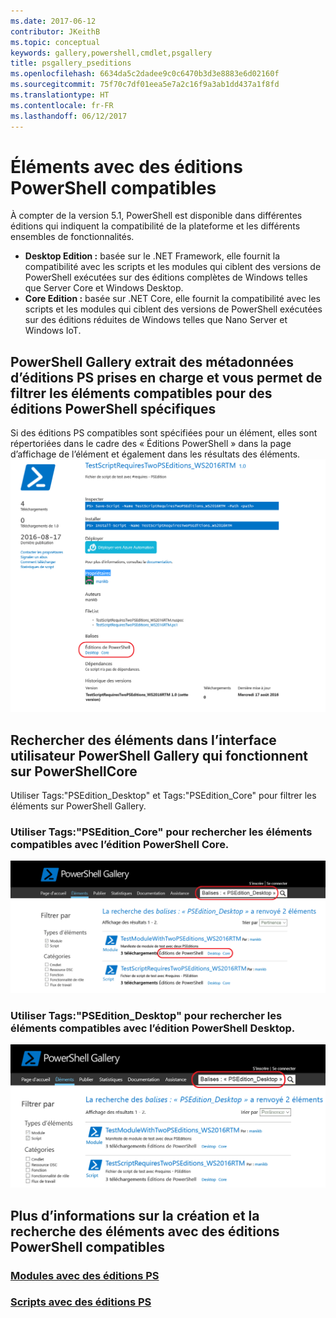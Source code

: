 ```yaml
---
ms.date: 2017-06-12
contributor: JKeithB
ms.topic: conceptual
keywords: gallery,powershell,cmdlet,psgallery
title: psgallery_pseditions
ms.openlocfilehash: 6634da5c2dadee9c0c6470b3d3e8883e6d02160f
ms.sourcegitcommit: 75f70c7df01eea5e7a2c16f9a3ab1dd437a1f8fd
ms.translationtype: HT
ms.contentlocale: fr-FR
ms.lasthandoff: 06/12/2017
---
```

<a id="items-with-compatible-powershell-editions" class="xliff"></a>
# Éléments avec des éditions PowerShell compatibles
À compter de la version 5.1, PowerShell est disponible dans différentes éditions qui indiquent la compatibilité de la plateforme et les différents ensembles de fonctionnalités.

- **Desktop Edition :** basée sur le .NET Framework, elle fournit la compatibilité avec les scripts et les modules qui ciblent des versions de PowerShell exécutées sur des éditions complètes de Windows telles que Server Core et Windows Desktop.
- **Core Edition :** basée sur .NET Core, elle fournit la compatibilité avec les scripts et les modules qui ciblent des versions de PowerShell exécutées sur des éditions réduites de Windows telles que Nano Server et Windows IoT.

<a id="powershell-gallery-extracts-supported-pseditions-metadata-and-allows-you-to-filters-the-items-compatible-for-specific-powershell-editions" class="xliff"></a>
## PowerShell Gallery extrait des métadonnées d’éditions PS prises en charge et vous permet de filtrer les éléments compatibles pour des éditions PowerShell spécifiques

Si des éditions PS compatibles sont spécifiées pour un élément, elles sont répertoriées dans le cadre des « Éditions PowerShell » dans la page d’affichage de l’élément et également dans les résultats des éléments.
![Page d’affichage de l’élément avec des éditions PS](Images/ItemDisplayPageWithPSEditions.PNG)

<a id="search-for-items-in-the-gallery-ui-which-works-on-powershellcore" class="xliff"></a>
## Rechercher des éléments dans l’interface utilisateur PowerShell Gallery qui fonctionnent sur PowerShellCore
Utiliser Tags:"PSEdition_Desktop" et Tags:"PSEdition_Core" pour filtrer les éléments sur PowerShell Gallery.

<a id="use-tagspseditioncore-to-search-items-compatible-with-powershell-core-edition" class="xliff"></a>
### Utiliser Tags:"PSEdition_Core" pour rechercher les éléments compatibles avec l’édition PowerShell Core.
![Résultats de la recherche des éléments compatibles avec l’édition PowerShell Core](Images/SearchResultsWithPSEditions.PNG)

<a id="use-tagspseditiondesktop-to-search-items-compatible-with-powershell-desktop-edition" class="xliff"></a>
### Utiliser Tags:"PSEdition_Desktop" pour rechercher les éléments compatibles avec l’édition PowerShell Desktop.
![Résultats de la recherche des éléments compatibles avec l’édition PowerShell Desktop](Images/SearchResultsWithPSEdition_Desktop.PNG)

<a id="more-details-on-authoring-and-finding-the-items-with-compatible-powershell-editions" class="xliff"></a>
## Plus d’informations sur la création et la recherche des éléments avec des éditions PowerShell compatibles
<a id="modules-with-pseditionspsgetmodulemodulewithpseditionsupportmd" class="xliff"></a>
### [Modules avec des éditions PS](../psget/module/modulewithpseditionsupport.md)
<a id="scripts-with-pseditionspsgetscriptscriptwithpseditionsupportmd" class="xliff"></a>
### [Scripts avec des éditions PS](../psget/script/scriptwithpseditionsupport.md)

